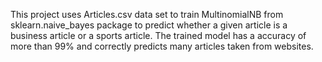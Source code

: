 This project uses Articles.csv data set to train MultinomialNB from sklearn.naive_bayes package to predict whether a given article is a business article or a sports article. The trained model has a accuracy of more than 99% and correctly predicts many articles taken from websites.
